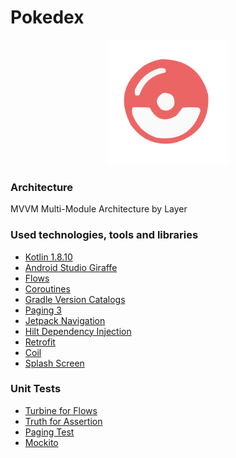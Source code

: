 # Pokedex

<div align="center">
    <a>
        <img src="assets/logo.svg" alt="Logo" height="200">
    </a>
</div>


### Architecture
MVVM Multi-Module Architecture by Layer


### Used technologies, tools and libraries
* <a href="https://kotlinlang.org">Kotlin 1.8.10</a>
* <a href="https://developer.android.com/studio">Android Studio Giraffe</a>
* <a href="https://developer.android.com/kotlin/flow">Flows</a>
* <a href="https://developer.android.com/kotlin/coroutines">Coroutines</a>
* <a href="https://developer.android.com/build/migrate-to-catalogs">Gradle Version Catalogs</a>
* <a href="https://developer.android.com/topic/libraries/architecture/paging/v3-overview">Paging 3</a>
* <a href="https://developer.android.com/guide/navigation">Jetpack Navigation</a>
* <a href="https://developer.android.com/training/dependency-injection/hilt-android">Hilt Dependency Injection</a>
* <a href="https://square.github.io/retrofit/">Retrofit</a>
* <a href="https://coil-kt.github.io/coil/">Coil</a>
* <a href="https://developer.android.com/develop/ui/views/launch/splash-screen">Splash Screen</a>

### Unit Tests
* <a href="https://github.com/cashapp/turbine">Turbine for Flows</a>
* <a href="https://github.com/google/truth">Truth for Assertion</a>
* <a href="https://androidx.tech/artifacts/paging/paging-testing/">Paging Test</a>
* <a href="https://site.mockito.org/">Mockito</a>





